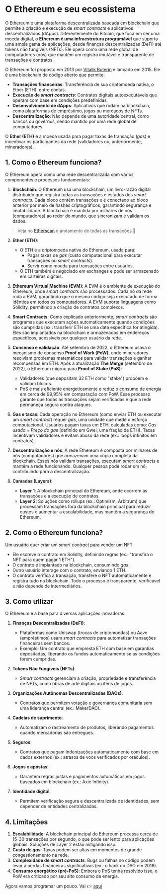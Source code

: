 # O Ethereum e seu ecossistema

O Ethereum é uma plataforma descentralizada baseada em blockchain que permite a criação e execução de *smart contracts* e aplicativos descentralizados
(dApps). Diferentemente do Bitcoin, que foca em ser uma moeda digital, o **Ethereum é uma infraestrutura programável** que suporta uma ampla gama
de aplicações, desde finanças descentralizadas (DeFi) até tokens não fungíveis (NFTs).
Ele opera como uma rede global de computadores (nós) que mantém um registro imutável e transparente de transações e contratos.

O Ethereum foi proposto em 2013 por [Vitalik Buterin](https://vitalik.eth.limo/) e lançado em 2015. Ele é uma blockchain de código aberto que permite:

- **Transações financeiras**: Transferência de sua criptomoeda nativa, o Ether (ETH), entre contas.
- **Execução de *smart contracts***: Contratos digitais autoexecutáveis que operam com base em condições predefinidas.
- **Desenvolvimento de dApps**: Aplicativos que rodam na blockchain, como plataformas de empréstimo, jogos ou mercados de NFTs.
- **Descentralização**: Não depende de uma autoridade central, como bancos ou governos, sendo mantido por uma rede global de computadores.

O **Ether (ETH)** é a moeda usada para pagar taxas de transação (*gas*) e incentivar os participantes da rede (validadores ou, anteriormente, mineradores).

## 1. Como o Ethereum funciona?

O Ethereum opera como uma rede descentralizada com vários componentes e processos fundamentais:

1. **Blockchain**:
O Ethereum usa uma blockchain, um livro-razão digital distribuído que registra todas as transações e estados dos *smart contracts*. Cada bloco contém transações e é conectado ao bloco anterior por meio de hashes criptográficos, garantindo segurança e imutabilidade.
A blockchain é mantida por milhares de nós (computadores) ao redor do mundo, que sincronizam e validam os dados.

> Veja no [Etherscan](https://etherscan.io/) o andamento de todas as transações 👀

2. **Ether (ETH)**:
   - O ETH é a criptomoeda nativa do Ethereum, usada para:
     - Pagar taxas de *gas* (custo computacional para executar transações ou *smart contracts*).
     - Servir como moeda para transações entre usuários.
   - O ETH também é negociado em exchanges e pode ser armazenado em carteiras digitais.

3. **Ethereum Virtual Machine (EVM)**:
A EVM é o ambiente de execução do Ethereum, onde *smart contracts* são processados. Cada nó da rede roda a EVM, garantindo que o mesmo código seja executado de forma idêntica em todos os computadores.
A EVM suporta linguagens como Solidity, permitindo a criação de contratos complexos.

4. **Smart Contracts**:
Como explicado anteriormente, *smart contracts* são programas que executam ações automaticamente quando condições são cumpridas (ex.: transferir ETH se uma data específica for atingida).
Eles são implantados na blockchain e armazenados em endereços específicos, acessíveis por qualquer usuário da rede.

5. **Consenso e validação**:
Até setembro de 2022, o Ethereum usava o mecanismo de consenso **Proof of Work (PoW)**, onde mineradores resolviam problemas matemáticos para validar transações e ganhar recompensas em ETH.
Após a atualização **The Merge** (setembro de 2022), o Ethereum migrou para **Proof of Stake (PoS)**:
     - Validadores (que depositam 32 ETH como "stake") propõem e validam blocos.
     - PoS é mais eficiente energeticamente e reduz o consumo de energia em cerca de 99,95% em comparação com PoW.
Esse processo garante que todas as transações sejam verificadas e que a rede permaneça segura contra ataques.

6. **Gas e taxas**:
Cada operação no Ethereum (como enviar ETH ou executar um *smart contract*) requer *gas*, uma unidade que mede o esforço computacional.
Usuários pagam taxas em ETH, calculadas como: *Gas usado × Preço do gas* (definido em Gwei, uma fração de ETH).
Taxas incentivam validadores e evitam abuso da rede (ex.: loops infinitos em contratos).

7. **Descentralização e nós**:
A rede Ethereum é composta por milhares de nós (computadores) que armazenam uma cópia completa da blockchain.
Esses nós validam transações, executam *smart contracts* e mantêm a rede funcionando.
Qualquer pessoa pode rodar um nó, contribuindo para a descentralização.

8. **Camadas (Layers)**:
   - **Layer 1**: A blockchain principal do Ethereum, onde ocorrem as transações e a execução de contratos.
   - **Layer 2**: Soluções como rollups (ex.: Optimism, Arbitrum) que processam transações fora da blockchain principal para reduzir custos e aumentar a escalabilidade, mas mantêm a segurança do Ethereum.

## 2. Como o Ethereum funciona?

Um usuário quer criar um *smart contract* para vender um NFT:

- Ele escreve o contrato em Solidity, definindo regras (ex.: "transfira o NFT para quem pagar 1 ETH").
- O contrato é implantado na blockchain, consumindo *gas*.
- Outro usuário interage com o contrato, enviando 1 ETH.
- O contrato verifica a transação, transfere o NFT automaticamente e registra tudo na blockchain.
Todo o processo é transparente, verificável e não depende de intermediários.

## 3. Como utlizar

O Ethereum é a base para diversas aplicações inovadoras:

1. **Finanças Descentralizadas (DeFi)**:
   - Plataformas como Uniswap (trocas de criptomoedas) ou Aave (empréstimos) usam *smart contracts* para automatizar transações financeiras sem bancos.
   - Exemplo: Um contrato que empresta ETH com base em garantias depositadas, liberando os fundos automaticamente se as condições forem cumpridas.

2. **Tokens Não Fungíveis (NFTs)**:
   - *Smart contracts* gerenciam a criação, propriedade e transferência de NFTs, como obras de arte digitais ou itens de jogos.

3. **Organizações Autônomas Descentralizadas (DAOs)**:
   - Contratos que permitem votação e governança comunitária sem uma liderança central (ex.: MakerDAO).

4. **Cadeias de suprimento**:
   - Automatizam o rastreamento de produtos, liberando pagamentos quando mercadorias são entregues.

5. **Seguros**:
   - Contratos que pagam indenizações automaticamente com base em dados externos (ex.: atrasos de voos verificados por oráculos).

6. **Jogos e apostas**:
   - Garantem regras justas e pagamentos automáticos em jogos baseados em blockchain (ex.: Axie Infinity).

7. **Identidade digital**:
   - Permitem verificação segura e descentralizada de identidades, sem depender de entidades centralizadas.

## 4. Limitações

1. **Escalabilidade**: A blockchain principal do Ethereum processa cerca de 15-30 transações por segundo, o que pode ser lento para aplicações globais. Soluções de Layer 2 estão mitigando isso.
2. **Custo de *gas***: Taxas podem ser altas em momentos de grande congestionamento na rede.
3. **Complexidade de *smart contracts***: Bugs ou falhas no código podem levar a perdas financeiras significativas (ex.: o hack do DAO em 2016).
4. **Consumo energético (pré-PoS)**: Embora o PoS tenha resolvido isso, o PoW era criticado por seu alto consumo de energia.

Agora vamos programar um pouco. Vai 👉 [aqui](/smart_contracts.md)
